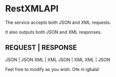 # RestXMLAPI

The service accepts both JSON and XML requests.

It also outputs both JSON and XML responses.

REQUEST     |      RESPONSE
----------------------------
JSON        |      JSON
XML         |      XML
JSON        |      XML
XML         |      JSON


Feel free to modify as you wish. Ofe ni igbala!

